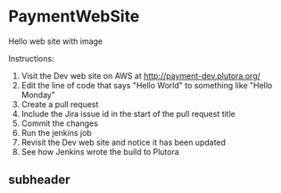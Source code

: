 # PaymentWebSite

Hello web site with image

Instructions:
1. Visit the Dev web site on AWS at http://payment-dev.plutora.org/
2. Edit the line of code that says "Hello World" to something like "Hello Monday"
3. Create a pull request
4. Include the Jira issue id in the start of the pull request title
5. Commit the changes
6. Run the jenkins job
7. Revisit the Dev web site and notice it has been updated
8. See how Jenkins wrote the build to Plutora

## subheader

